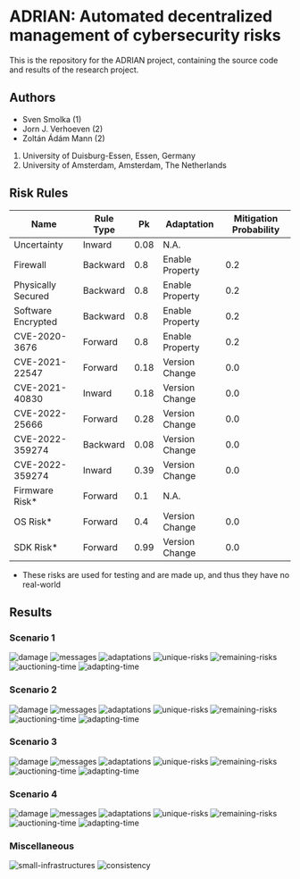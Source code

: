 # ADRIAN: Automated decentralized management of cybersecurity risks

This is the repository for the ADRIAN project, containing the source code and results of the research project.

## Authors

- Sven Smolka (1)
- Jorn J. Verhoeven (2)
- Zoltán  Ádám Mann (2)

1. University of Duisburg-Essen, Essen, Germany
2. University of Amsterdam, Amsterdam, The Netherlands


## Risk Rules

| Name | Rule Type | Pk | Adaptation | Mitigation Probability
| ---- | --------- | ---- | ---- | --- |
| Uncertainty | Inward | 0.08 | N.A. |
| Firewall | Backward | 0.8 | Enable Property | 0.2
| Physically Secured | Backward | 0.8 | Enable Property | 0.2
| Software Encrypted | Backward | 0.8 | Enable Property | 0.2
| CVE-2020-3676 | Forward | 0.8 | Enable Property | 0.2
| CVE-2021-22547 | Forward | 0.18 | Version Change | 0.0
| CVE-2021-40830 | Inward | 0.18 | Version Change | 0.0
| CVE-2022-25666 | Forward | 0.28 | Version Change | 0.0
| CVE-2022-359274 | Backward | 0.08 | Version Change | 0.0
| CVE-2022-359274 | Inward | 0.39 | Version Change | 0.0
| Firmware Risk* | Forward | 0.1 | N.A. |
| OS Risk* | Forward | 0.4 | Version Change | 0.0
| SDK Risk* | Forward | 0.99 | Version Change | 0.0

* These risks are used for testing and are made up, and thus they have no real-world


## Results

### Scenario 1
![damage](graphs/scenario-1/damage.png)
![messages](graphs/scenario-1/messages.png)
![adaptations](graphs/scenario-1/adaptations.png)
![unique-risks](graphs/scenario-1/unique-risks.png)
![remaining-risks](graphs/scenario-1/remaining-risks.png)
![auctioning-time](graphs/scenario-1/auctioning-time.png)
![adapting-time](graphs/scenario-1/adapting-time.png)

### Scenario 2
![damage](graphs/scenario-2/damage.png)
![messages](graphs/scenario-2/messages.png)
![adaptations](graphs/scenario-2/adaptations.png)
![unique-risks](graphs/scenario-2/unique-risks.png)
![remaining-risks](graphs/scenario-2/remaining-risks.png)
![auctioning-time](graphs/scenario-2/auctioning-time.png)
![adapting-time](graphs/scenario-2/adapting-time.png)

### Scenario 3
![damage](graphs/scenario-3/damage.png)
![messages](graphs/scenario-3/messages.png)
![adaptations](graphs/scenario-3/adaptations.png)
![unique-risks](graphs/scenario-3/unique-risks.png)
![remaining-risks](graphs/scenario-3/remaining-risks.png)
![auctioning-time](graphs/scenario-3/auctioning-time.png)
![adapting-time](graphs/scenario-3/adapting-time.png)

### Scenario 4
![damage](graphs/scenario-4/damage.png)
![messages](graphs/scenario-4/messages.png)
![adaptations](graphs/scenario-4/adaptations.png)
![unique-risks](graphs/scenario-4/unique-risks.png)
![remaining-risks](graphs/scenario-4/remaining-risks.png)
![auctioning-time](graphs/scenario-4/auctioning-time.png)
![adapting-time](graphs/scenario-4/adapting-time.png)

### Miscellaneous
![small-infrastructures](graphs/small-infra.png)
![consistency](graphs/consistency.png)
